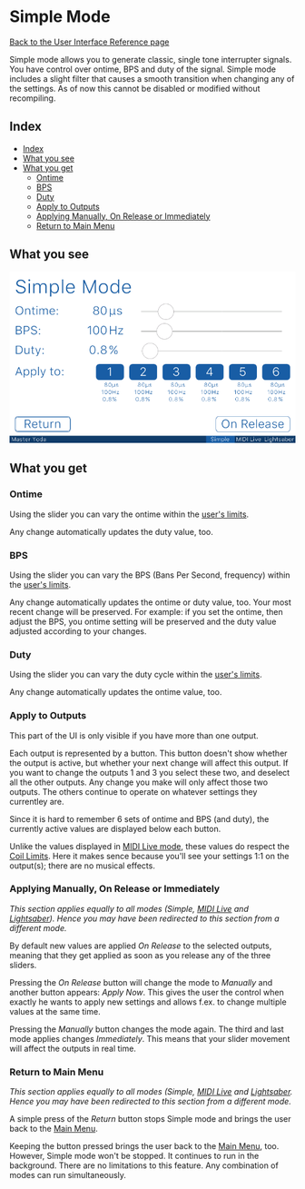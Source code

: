 # Simple Mode

[Back to the User Interface Reference page](README.md#readme)

Simple mode allows you to generate classic, single tone interrupter signals. You have control over ontime, BPS and duty of the signal. Simple mode includes a slight filter that causes a smooth transition when changing any of the settings. As of now this cannot be disabled or modified without recompiling.

## Index
* [Index](#index)
* [What you see](#what-you-see)
* [What you get](#what-you-get)
	* [Ontime](#ontime)
	* [BPS](#bps)
	* [Duty](#duty)
	* [Apply to Outputs](#apply-to-outputs)
	* [Applying Manually, On Release or Immediately](#applying-manually-on-release-or-immediately)
	* [Return to Main Menu](#return-to-main-menu)

## What you see

![Simple Mode](/Documentation/Pictures/UI/Simple.png)

## What you get

### Ontime

Using the slider you can vary the ontime within the [user's limits](Users.md#readme). 

Any change automatically updates the duty value, too.

### BPS

Using the slider you can vary the BPS (Bans Per Second, frequency) within the [user's limits](Users.md#readme).

Any change automatically updates the ontime or duty value, too. Your most recent change will be preserved. For example: if you set the ontime, then adjust the BPS, you ontime setting will be preserved and the duty value adjusted according to your changes. 

### Duty

Using the slider you can vary the duty cycle within the [user's limits](Users.md#readme).

Any change automatically updates the ontime value, too.

### Apply to Outputs

This part of the UI is only visible if you have more than one output. 

Each output is represented by a button. This button doesn't show whether the output is active, but whether your next change will affect this output. If you want to change the outputs 1 and 3 you select these two, and deselect all the other outputs. Any change you make will only affect those two outputs. The others continue to operate on whatever settings they currentley are.

Since it is hard to remember 6 sets of ontime and BPS (and duty), the currently active values are displayed below each button. 

Unlike the values displayed in [MIDI Live mode](MIDI%20Live.md#apply-to-outputs-and-midi-coil-settings), these values do respect the [Coil Limits](Coil%20Limits.md#readme). Here it makes sence because you'll see your settings 1:1 on the output(s); there are no musical effects. 

### Applying Manually, On Release or Immediately

*This section applies equally to all modes (Simple, [MIDI Live](MIDI%20Live.md#readme) and [Lightsaber](Lightsaber.md#readme)). Hence you may have been redirected to this section from a different mode.*

By default new values are applied *On Release* to the selected outputs, meaning that they get applied as soon as you release any of the three sliders. 

Pressing the *On Release* button will change the mode to *Manually* and another button appears: *Apply Now*. This gives the user the control when exactly he wants to apply new settings and allows f.ex. to change multiple values at the same time. 

Pressing the *Manually* button changes the mode again. The third and last mode applies changes *Immediately*. This means that your slider movement will affect the outputs in real time. 

### Return to Main Menu

*This section applies equally to all modes (Simple, [MIDI Live](MIDI%20Live.md#readme) and [Lightsaber](Lightsaber.md#readme). Hence you may have been redirected to this section from a different mode.*

A simple press of the *Return* button stops Simple mode and brings the user back to the [Main Menu](Menu.md#readme). 

Keeping the button pressed brings the user back to the [Main Menu](Menu.md#readme), too. However, Simple mode won't be stopped. It continues to run in the background. There are no limitations to this feature. Any combination of modes can run simultaneously.
